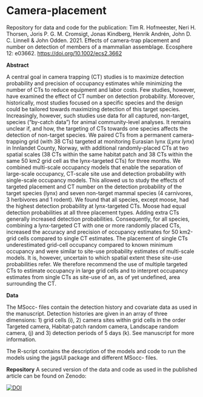 # Camera-placement
Repository for data and code for the publication: Tim R. Hofmeester, Neri H. Thorsen, Joris P. G. M. Cromsigt, Jonas Kindberg, Henrik Andrén, John D. C. Linnell & John Odden. 2021. Effects of camera-trap placement and number on detection of members of a mammalian assemblage. Ecosphere 12: e03662. https://doi.org/10.1002/ecs2.3662

<b>Abstract</b>

A central goal in camera trapping (CT) studies is to maximize detection probability and precision of occupancy estimates while minimizing the number of CTs to reduce equipment and labor costs. Few studies, however, have examined the effect of CT number on detection probability. Moreover, historically, most studies focused on a specific species and the design could be tailored towards maximizing detection of this target species. Increasingly, however, such studies use data for all captured, non-target, species (“by-catch data”) for animal community-level analyses. It remains unclear if, and how, the targeting of CTs towards one species affects the detection of non-target species. We paired CTs from a permanent camera-trapping grid (with 38 CTs) targeted at monitoring Eurasian lynx (<i>Lynx lynx</i>) in Innlandet County, Norway, with additional randomly-placed CTs at two spatial scales (38 CTs within the same habitat patch and 38 CTs within the same 50 km2 grid cell as the lynx-targeted CTs) for three months. We combined multi-scale occupancy models that enable the separation of large-scale occupancy, CT-scale site use and detection probability with single-scale occupancy models. This allowed us to study the effects of targeted placement and CT number on the detection probability of the target species (lynx) and seven non-target mammal species (4 carnivores, 3 herbivores and 1 rodent). We found that all species, except moose, had the highest detection probability at lynx-targeted CTs. Moose had equal detection probabilities at all three placement types. Adding extra CTs generally increased detection probabilities. Consequently, for all species, combining a lynx-targeted CT with one or more randomly placed CTs, increased the accuracy and precision of occupancy estimates for 50 km2-grid cells compared to single CT estimates. The placement of single CTs underestimated grid-cell occupancy compared to known minimum occupancy and were similar to site-use probability estimates of multi-scale models. It is, however, uncertain to which spatial extent these site-use probabilities refer. We therefore recommend the use of multiple targeted CTs to estimate occupancy in large grid cells and to interpret occupancy estimates from single CTs as site-use of an, as of yet undefined, area surrounding the CT.

<b>Data</b>

The MSocc- files contain the detection history and covariate data as used in the manuscript. Detection histories are given in an array of three dimensions: 1) grid cells (i), 2) camera sites within grid cells in the order Targeted camera, Habitat-patch random camera, Landscape random camera, (j) and 3) detection periods of 5 days (k). See manuscript for more information.

The R-script contains the description of the models and code to run the models using the jagsUI package and different MSocc- files.

<b>Repository</b>
A secured version of the data and code as used in the published article can be found on Zenodo:

<a href="https://zenodo.org/badge/latestdoi/216810454"><img src="https://zenodo.org/badge/216810454.svg" alt="DOI"></a>
